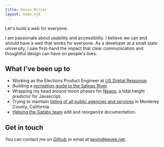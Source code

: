 ```yaml
---
title: Kevin Miller
layout: home.njk
---
```


<div class="container">
<p class="hero">Let's build a web for everyone.</p>

I am passionate about usability and accessibility. I believe we can and should have a web that works for everyone. As a developer at a small state university, I saw first-hand the impact that clear communication and thoughtful design can have on people's lives.

## What I've been up to

- Working as the Elections Product Engineer at [US Digital Response](https://www.usdigitalresponse.org/).
- Building a [recreation guide to the Salinas River](https://salinasriver.org).
- Wrapping my head around moon phases for [Neaps](https://neaps.js.org/), a tidal height predictor for Javascript.
- Trying to maintain [listing of all public agencies and services](https://mocoloco.org) in Monterey County, California.
- [Helping the Gatsby team](https://github.com/gatsbyjs/gatsby/commits?author=kevee) add and reorganize documentation.

## Get in touch

You can contact me on [Github](https://github.com/kevee) or email at [kevin@kevee.net](mailto:kevin@kevee.net).

</div>
